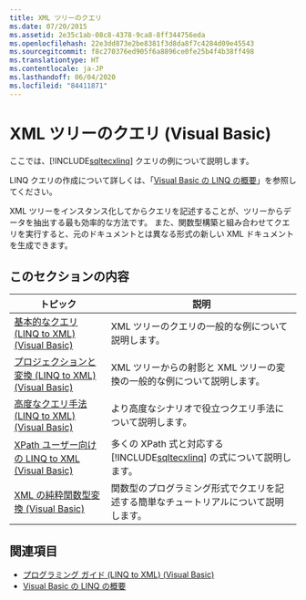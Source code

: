 ```yaml
---
title: XML ツリーのクエリ
ms.date: 07/20/2015
ms.assetid: 2e35c1ab-08c8-4378-9ca8-8ff344756eda
ms.openlocfilehash: 22e3dd873e2be8381f3d8da8f7c4284d09e45543
ms.sourcegitcommit: f8c270376ed905f6a8896ce0fe25b4f4b38ff498
ms.translationtype: HT
ms.contentlocale: ja-JP
ms.lasthandoff: 06/04/2020
ms.locfileid: "84411871"
---
```

# <a name="querying-xml-trees-visual-basic"></a>XML ツリーのクエリ (Visual Basic)
ここでは、[!INCLUDE[sqltecxlinq](~/includes/sqltecxlinq-md.md)] クエリの例について説明します。  
  
 LINQ クエリの作成について詳しくは、「[Visual Basic の LINQ の概要](getting-started-with-linq.md)」を参照してください。  
  
 XML ツリーをインスタンス化してからクエリを記述することが、ツリーからデータを抽出する最も効率的な方法です。 また、関数型構築と組み合わせてクエリを実行すると、元のドキュメントとは異なる形式の新しい XML ドキュメントを生成できます。  
  
## <a name="in-this-section"></a>このセクションの内容  
  
|トピック|説明|  
|-----------|-----------------|  
|[基本的なクエリ (LINQ to XML) (Visual Basic)](basic-queries-linq-to-xml.md)|XML ツリーのクエリの一般的な例について説明します。|  
|[プロジェクションと変換 (LINQ to XML) (Visual Basic)](projections-and-transformations-linq-to-xml.md)|XML ツリーからの射影と XML ツリーの変換の一般的な例について説明します。|  
|[高度なクエリ手法 (LINQ to XML) (Visual Basic)](advanced-query-techniques-linq-to-xml.md)|より高度なシナリオで役立つクエリ手法について説明します。|  
|[XPath ユーザー向けの LINQ to XML (Visual Basic)](linq-to-xml-for-xpath-users.md)|多くの XPath 式と対応する [!INCLUDE[sqltecxlinq](~/includes/sqltecxlinq-md.md)] の式について説明します。|  
|[XML の純粋関数型変換 (Visual Basic)](pure-functional-transformations-of-xml.md)|関数型のプログラミング形式でクエリを記述する簡単なチュートリアルについて説明します。|  
  
## <a name="see-also"></a>関連項目

- [プログラミング ガイド (LINQ to XML) (Visual Basic)](programming-guide-linq-to-xml.md)
- [Visual Basic の LINQ の概要](getting-started-with-linq.md)
